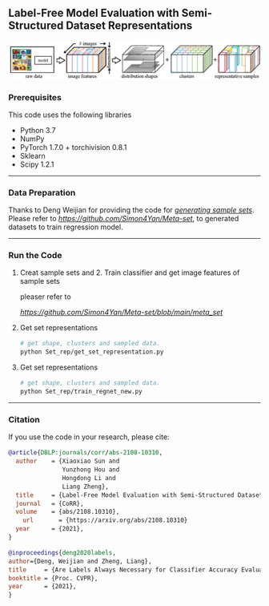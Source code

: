 ## Label-Free Model Evaluation with Semi-Structured Dataset Representations

![fig1](https://github.com/sxzrt/Semi-Structured-Dataset-Representations/blob/main/imgs/fig-sys.jpg)  


### Prerequisites
This code uses the following libraries

- Python 3.7
- NumPy
- PyTorch 1.7.0 + torchivision 0.8.1
- Sklearn
- Scipy 1.2.1
*****

### Data Preparation
Thanks to Deng Weijian for providing the code for *[generating sample sets](https://github.com/Simon4Yan/Meta-set)*. Please refer to *https://github.com/Simon4Yan/Meta-set*, to generated datasets to train regression model.

*****


### Run the Code

 1. Creat sample sets and 2. Train classifier and get image features of sample sets
     
     pleaser refer to
     
    *https://github.com/Simon4Yan/Meta-set/blob/main/meta_set*

 3. Get set representations
    ```bash
    # get shape, clusters and sampled data.  
    python Set_rep/get_set_representation.py
    ```

 4. Get set representations
    ```bash
    # get shape, clusters and sampled data.  
    python Set_rep/train_regnet_new.py
    ```
    
****
### Citation
If you use the code in your research, please cite:

```bibtex
@article{DBLP:journals/corr/abs-2108-10310,
  author    = {Xiaoxiao Sun and
               Yunzhong Hou and
               Hongdong Li and
               Liang Zheng},
  title     = {Label-Free Model Evaluation with Semi-Structured Dataset Representations },
  journal   = {CoRR},
  volume    = {abs/2108.10310},
    url       = {https://arxiv.org/abs/2108.10310}
  year      = {2021},
}
```

```bibtex
@inproceedings{deng2020labels,
author={Deng, Weijian and Zheng, Liang},
title     = {Are Labels Always Necessary for Classifier Accuracy Evaluation?},
booktitle = {Proc. CVPR},
year      = {2021},
}
```





